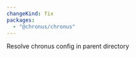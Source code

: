 ```yaml
---
changeKind: fix
packages:
  - "@chronus/chronus"
---
```


Resolve chronus config in parent directory